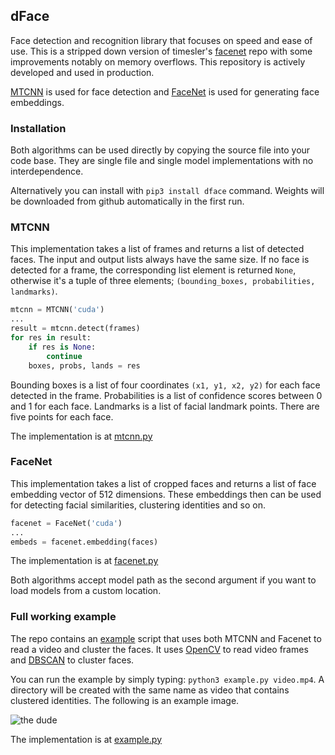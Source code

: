## dFace

Face detection and recognition library that focuses on speed and ease of use.
This is a stripped down version of timesler's [facenet](https://github.com/timesler/facenet-pytorch) repo with some improvements notably on memory overflows. This repository is actively developed and used in production.

[MTCNN](https://arxiv.org/abs/1604.02878) is used for face detection and [FaceNet](https://arxiv.org/abs/1503.03832) is used for generating face embeddings.

### Installation

Both algorithms can be used directly by copying the source file into your code base. They are single file and single model implementations with no interdependence.

Alternatively you can install with `pip3 install dface` command. Weights will be  downloaded from github automatically in the first run.

### MTCNN

This implementation takes a list of frames and returns a list of detected faces. The input and output lists always have the same size. If no face is detected for a frame, the corresponding list element is returned `None`, otherwise it's a tuple of three elements; `(bounding_boxes, probabilities, landmarks)`.

```python
mtcnn = MTCNN('cuda')
...
result = mtcnn.detect(frames)
for res in result:
    if res is None:
        continue
    boxes, probs, lands = res
```

Bounding boxes is a list of four coordinates `(x1, y1, x2, y2)` for each face detected in the frame. Probabilities is a list of confidence scores between 0 and 1 for each face. Landmarks is a list of facial landmark points. There are five points for each face.

The implementation is at [mtcnn.py](dface/mtcnn.py)

### FaceNet

This implementation takes a list of cropped faces and returns a list of face embedding vector of 512 dimensions. These embeddings then can be used for detecting facial similarities, clustering identities and so on.

```python
facenet = FaceNet('cuda')
...
embeds = facenet.embedding(faces)
```

The implementation is at [facenet.py](dface/facenet.py)

Both algorithms accept model path as the second argument if you want to load models from a custom location.

### Full working example

The repo contains an [example](example.py) script that uses both MTCNN and Facenet to read a video and cluster the faces. It uses [OpenCV](https://pypi.org/project/opencv-python/) to read video frames and [DBSCAN](https://scikit-learn.org/stable/modules/generated/sklearn.cluster.DBSCAN.html) to cluster faces.

You can run the example by simply typing: `python3 example.py video.mp4`. A directory will be created with the same name as video that contains clustered identities. The following is an example image.

![the dude](https://i.imgur.com/npt6W0l.png)

The implementation is at [example.py](example.py)

